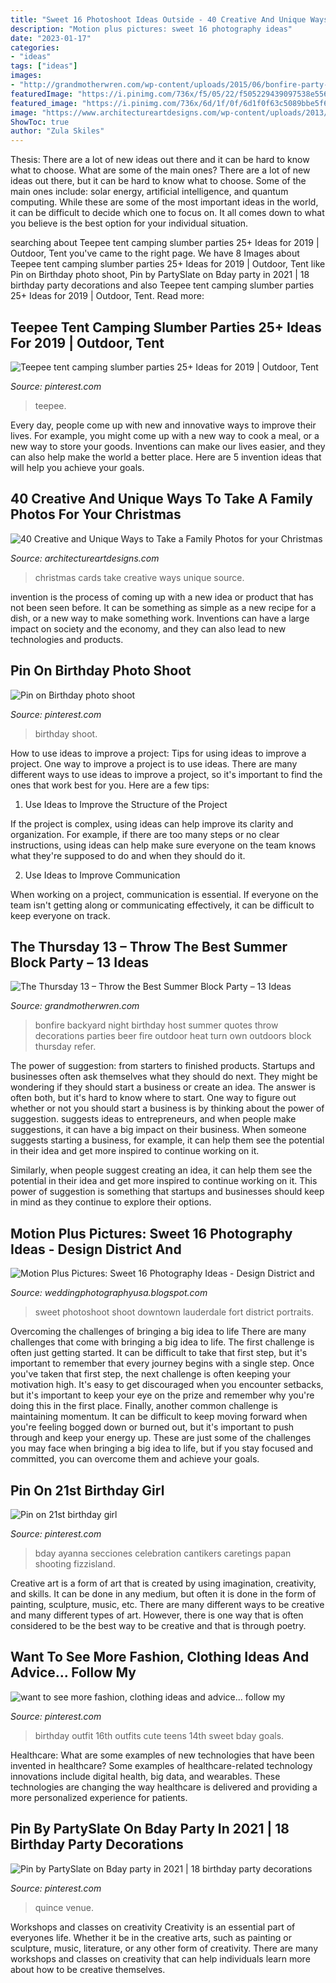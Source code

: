 ```yaml
---
title: "Sweet 16 Photoshoot Ideas Outside - 40 Creative And Unique Ways To Take A Family Photos For Your Christmas"
description: "Motion plus pictures: sweet 16 photography ideas"
date: "2023-01-17"
categories:
- "ideas"
tags: ["ideas"]
images:
- "http://grandmotherwren.com/wp-content/uploads/2015/06/bonfire-party-cover.jpg"
featuredImage: "https://i.pinimg.com/736x/f5/05/22/f505229439097538e556781e230acd0e.jpg"
featured_image: "https://i.pinimg.com/736x/6d/1f/0f/6d1f0f63c5089bbe5f62be72a1a5f33f.jpg"
image: "https://www.architectureartdesigns.com/wp-content/uploads/2013/11/534.jpg"
ShowToc: true
author: "Zula Skiles"
---
```



Thesis: There are a lot of new ideas out there and it can be hard to know what to choose. What are some of the main ones?
There are a lot of new ideas out there, but it can be hard to know what to choose. Some of the main ones include: solar energy, artificial intelligence, and quantum computing. While these are some of the most important ideas in the world, it can be difficult to decide which one to focus on. It all comes down to what you believe is the best option for your individual situation.

	

		
searching about Teepee tent camping slumber parties 25+ Ideas for 2019 | Outdoor, Tent you've came to the right page. We have 8 Images about Teepee tent camping slumber parties 25+ Ideas for 2019 | Outdoor, Tent like Pin on Birthday photo shoot, Pin by PartySlate on Bday party in 2021 | 18 birthday party decorations and also Teepee tent camping slumber parties 25+ Ideas for 2019 | Outdoor, Tent. Read more:
		
    
## Teepee Tent Camping Slumber Parties 25+ Ideas For 2019 | Outdoor, Tent

<img loading=lazy src="https://i.pinimg.com/736x/f5/05/22/f505229439097538e556781e230acd0e.jpg" onerror="this.onerror=null;this.src='https://tse4.mm.bing.net/th?id=OIP.PPSzDeBCXeqkPFEDssH2qwAAAA&amp;pid=15.1';" alt="Teepee tent camping slumber parties 25+ Ideas for 2019 | Outdoor, Tent">

_Source: pinterest.com_

>teepee. 

	

Every day, people come up with new and innovative ways to improve their lives. For example, you might come up with a new way to cook a meal, or a new way to store your goods. Inventions can make our lives easier, and they can also help make the world a better place. Here are 5 invention ideas that will help you achieve your goals.

    
## 40 Creative And Unique Ways To Take A Family Photos For Your Christmas

<img loading=lazy src="https://www.architectureartdesigns.com/wp-content/uploads/2013/11/534.jpg" onerror="this.onerror=null;this.src='https://tse2.mm.bing.net/th?id=OIP.lWq-9DVjHI9jFwwK326x6gHaLH&amp;pid=15.1';" alt="40 Creative and Unique Ways to Take a Family Photos for your Christmas">

_Source: architectureartdesigns.com_

>christmas cards take creative ways unique source. 

	

invention is the process of coming up with a new idea or product that has not been seen before. It can be something as simple as a new recipe for a dish, or a new way to make something work. Inventions can have a large impact on society and the economy, and they can also lead to new technologies and products.

    
## Pin On Birthday Photo Shoot

<img loading=lazy src="https://i.pinimg.com/736x/87/b0/fe/87b0fe49e647c3b7427f3f4bd45ada93.jpg" onerror="this.onerror=null;this.src='https://tse4.mm.bing.net/th?id=OIP.8lAtRrhPvBhEA5lninZaOAHaNK&amp;pid=15.1';" alt="Pin on Birthday photo shoot">

_Source: pinterest.com_

>birthday shoot. 

	

How to use ideas to improve a project: Tips for using ideas to improve a project.
One way to improve a project is to use ideas. There are many different ways to use ideas to improve a project, so it's important to find the ones that work best for you. Here are a few tips:
1. Use Ideas to Improve the Structure of the Project

If the project is complex, using ideas can help improve its clarity and organization. For example, if there are too many steps or no clear instructions, using ideas can help make sure everyone on the team knows what they're supposed to do and when they should do it.

2. Use Ideas to Improve Communication

When working on a project, communication is essential. If everyone on the team isn't getting along or communicating effectively, it can be difficult to keep everyone on track.

    
## The Thursday 13 – Throw The Best Summer Block Party – 13 Ideas

<img loading=lazy src="http://grandmotherwren.com/wp-content/uploads/2015/06/bonfire-party-cover.jpg" onerror="this.onerror=null;this.src='https://tse3.mm.bing.net/th?id=OIP.YLfOHM7RsR7mfAgZ4fwXnwHaE7&amp;pid=15.1';" alt="The Thursday 13 – Throw the Best Summer Block Party – 13 Ideas">

_Source: grandmotherwren.com_

>bonfire backyard night birthday host summer quotes throw decorations parties beer fire outdoor heat turn own outdoors block thursday refer. 

	

The power of suggestion: from starters to finished products.
Startups and businesses often ask themselves what they should do next. They might be wondering if they should start a business or create an idea. The answer is often both, but it's hard to know where to start. One way to figure out whether or not you should start a business is by thinking about the power of suggestion. 
 suggests ideas to entrepreneurs, and when people make suggestions, it can have a big impact on their business. When someone suggests starting a business, for example, it can help them see the potential in their idea and get more inspired to continue working on it. 

Similarly, when people suggest creating an idea, it can help them see the potential in their idea and get more inspired to continue working on it. This power of suggestion is something that startups and businesses should keep in mind as they continue to explore their options.

    
## Motion Plus Pictures: Sweet 16 Photography Ideas - Design District And

<img loading=lazy src="http://1.bp.blogspot.com/-kIX8Rbz_suY/UUTmkxec0tI/AAAAAAAAbJ0/g4zXREgiAFw/s1600/Photoshoot+Sabrina&#039;s+daughter403.jpg" onerror="this.onerror=null;this.src='https://tse1.mm.bing.net/th?id=OIP.x-9kMl_KxfQ6xJe5seR3xAHaLK&amp;pid=15.1';" alt="Motion Plus Pictures: Sweet 16 Photography Ideas - Design District and">

_Source: weddingphotographyusa.blogspot.com_

>sweet photoshoot shoot downtown lauderdale fort district portraits. 

	

Overcoming the challenges of bringing a big idea to life
There are many challenges that come with bringing a big idea to life. The first challenge is often just getting started. It can be difficult to take that first step, but it's important to remember that every journey begins with a single step. Once you've taken that first step, the next challenge is often keeping your motivation high. It's easy to get discouraged when you encounter setbacks, but it's important to keep your eye on the prize and remember why you're doing this in the first place. Finally, another common challenge is maintaining momentum. It can be difficult to keep moving forward when you're feeling bogged down or burned out, but it's important to push through and keep your energy up. These are just some of the challenges you may face when bringing a big idea to life, but if you stay focused and committed, you can overcome them and achieve your goals.

    
## Pin On 21st Birthday Girl

<img loading=lazy src="https://i.pinimg.com/736x/45/f6/d4/45f6d4e7d50ceac53b75b86f0404875b.jpg" onerror="this.onerror=null;this.src='https://tse1.mm.bing.net/th?id=OIP.PLAvnbhJ06mpoUCHwX0BmwAAAA&amp;pid=15.1';" alt="Pin on 21st birthday girl">

_Source: pinterest.com_

>bday ayanna secciones celebration cantikers caretings papan shooting fizzisland. 

	

Creative art is a form of art that is created by using imagination, creativity, and skills. It can be done in any medium, but often it is done in the form of painting, sculpture, music, etc. There are many different ways to be creative and many different types of art. However, there is one way that is often considered to be the best way to be creative and that is through poetry.

    
## Want To See More Fashion, Clothing Ideas And Advice... Follow My

<img loading=lazy src="https://i.pinimg.com/736x/6d/1f/0f/6d1f0f63c5089bbe5f62be72a1a5f33f.jpg" onerror="this.onerror=null;this.src='https://tse3.mm.bing.net/th?id=OIP._nr32x1Ao_V41z1KusJAIQHaNK&amp;pid=15.1';" alt="want to see more fashion, clothing ideas and advice... follow my">

_Source: pinterest.com_

>birthday outfit 16th outfits cute teens 14th sweet bday goals. 

	

Healthcare: What are some examples of new technologies that have been invented in healthcare?
Some examples of healthcare-related technology innovations include digital health, big data, and wearables. These technologies are changing the way healthcare is delivered and providing a more personalized experience for patients.

    
## Pin By PartySlate On Bday Party In 2021 | 18 Birthday Party Decorations

<img loading=lazy src="https://i.pinimg.com/736x/16/42/e4/1642e4f42cc0d4f44fa4986edd866e79.jpg" onerror="this.onerror=null;this.src='https://tse2.mm.bing.net/th?id=OIP.AGEK7LF8syRHX5_1vNEGHwHaLH&amp;pid=15.1';" alt="Pin by PartySlate on Bday party in 2021 | 18 birthday party decorations">

_Source: pinterest.com_

>quince venue. 

	

Workshops and classes on creativity
Creativity is an essential part of everyones life. Whether it be in the creative arts, such as painting or sculpture, music, literature, or any other form of creativity. There are many workshops and classes on creativity that can help individuals learn more about how to be creative themselves.

